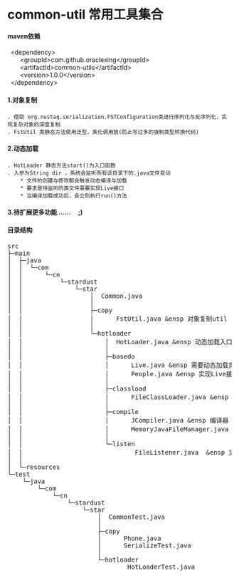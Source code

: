 # common-util  常用工具集合

#### maven依赖
&ensp;&lt;dependency&gt;<br/>
   &ensp;&ensp;&ensp;&ensp;&lt;groupId&gt;com.github.oraclexing&lt;/groupId&gt;<br/>
   &ensp;&ensp;&ensp;&ensp;&lt;artifactId&gt;common-utils&lt;/artifactId&gt;<br/>
   &ensp;&ensp;&ensp;&ensp;&lt;version&gt;1.0.0&lt;/version&gt;<br/>
&ensp;&lt;/dependency&gt;<br/>

#### 1.对象复制
    . 借助 org.nustaq.serialization.FSTConfiguration类进行序列化与反序列化，实现复杂对象的深度复制
    . FstUtil 类静态方法使用泛型，美化调用放(防止写过多的强制类型转换代码)


#### 2.动态加载
    . HotLoader 静态方法start()为入口函数
    . 入参为String dir ，系统会监听所有该目录下的.java文件变动
        * 文件的创建与修改都会触发动态编译与加载
        * 要求是待监听的类文件需要实现Live接口
        * 当编译加载成功后，会立刻执行run()方法
        
#### 3.待扩展更多功能 ...... &nbsp;&nbsp;&nbsp;&nbsp;;)

#### 目录结构
<pre>
src
├─main
│  ├─java
│  │  └─com
│  │      └─cn
│  │          └─stardust
│  │              └─star
│  │                  │  Common.java  
│  │                  │  
│  │                  ├─copy
│  │                  │      FstUtil.java &ensp 对象复制util
│  │                  │      
│  │                  └─hotloader
│  │                      │  HotLoader.java &ensp 动态加载入口类
│  │                      │  
│  │                      ├─basedo
│  │                      │      Live.java &ensp 需要动态加载类所必须实现的接口
│  │                      │      People.java &ensp 实现Live接口类
│  │                      │      
│  │                      ├─classload
│  │                      │      FileClassLoader.java &ensp 自定义类加载器
│  │                      │      
│  │                      ├─compile
│  │                      │      JCompiler.java &ensp 编译器
│  │                      │      MemoryJavaFileManager.java &ensp 编译结果封装类
│  │                      │      
│  │                      └─listen
│  │                              FileListener.java  &ensp 文件修改监听器
│  │                              
│  └─resources
└─test
    └─java
        └─com
            └─cn
                └─stardust
                    └─star
                        │  CommonTest.java
                        │  
                        ├─copy
                        │      Phone.java
                        │      SerializeTest.java
                        │      
                        └─hotloader
                                HotLoaderTest.java

</pre>        